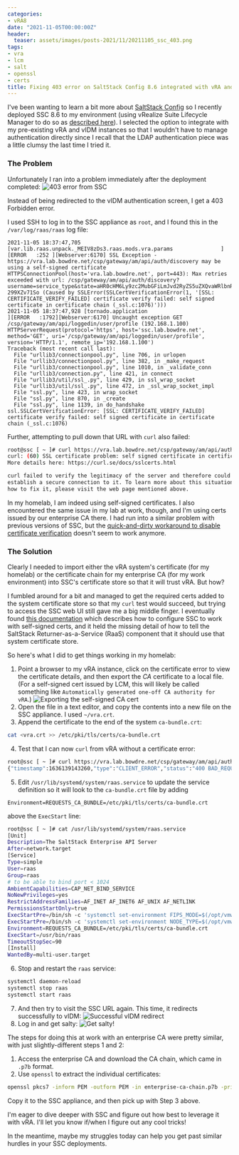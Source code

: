 ```yaml
---
categories:
- vRA8
date: "2021-11-05T00:00:00Z"
header:
  teaser: assets/images/posts-2021/11/20211105_ssc_403.png
tags:
- vra
- lcm
- salt
- openssl
- certs
title: Fixing 403 error on SaltStack Config 8.6 integrated with vRA and vIDM
---
```

I've been wanting to learn a bit more about [SaltStack Config](https://www.vmware.com/products/vrealize-automation/saltstack-config.html) so I recently deployed SSC 8.6 to my environment (using vRealize Suite Lifecycle Manager to do so as [described here](https://cosmin.gq/2021/02/02/deploying-saltstack-config-via-lifecycle-manager-in-a-vra-environment/)). I selected the option to integrate with my pre-existing vRA and vIDM instances so that I wouldn't have to manage authentication directly since I recall that the LDAP authentication piece was a little clumsy the last time I tried it.

### The Problem
Unfortunately I ran into a problem immediately after the deployment completed:
![403 error from SSC](/assets/images/posts-2021/11/20211105_ssc_403.png)

Instead of being redirected to the vIDM authentication screen, I get a 403 Forbidden error.

I used SSH to log in to the SSC appliance as `root`, and I found this in the `/var/log/raas/raas` log file:
```
2021-11-05 18:37:47,705 [var.lib.raas.unpack._MEIV8zDs3.raas.mods.vra.params               ][ERROR   :252 ][Webserver:6170] SSL Exception - https://vra.lab.bowdre.net/csp/gateway/am/api/auth/discovery may be using a self-signed certificate HTTPSConnectionPool(host='vra.lab.bowdre.net', port=443): Max retries exceeded with url: /csp/gateway/am/api/auth/discovery?username=service_type&state=aHR0cHM6Ly9zc2MubGFiLmJvd2RyZS5uZXQvaWRlbnRpdHkvYXBpL2NvcmUvYXV0aG4vY3Nw&redirect_uri=https%3A%2F%2Fssc.lab.bowdre.net%2Fidentity%2Fapi%2Fcore%2Fauthn%2Fcsp&client_id=ssc-299XZv71So (Caused by SSLError(SSLCertVerificationError(1, '[SSL: CERTIFICATE_VERIFY_FAILED] certificate verify failed: self signed certificate in certificate chain (_ssl.c:1076)')))
2021-11-05 18:37:47,928 [tornado.application                                               ][ERROR   :1792][Webserver:6170] Uncaught exception GET /csp/gateway/am/api/loggedin/user/profile (192.168.1.100)
HTTPServerRequest(protocol='https', host='ssc.lab.bowdre.net', method='GET', uri='/csp/gateway/am/api/loggedin/user/profile', version='HTTP/1.1', remote_ip='192.168.1.100')
Traceback (most recent call last):
  File "urllib3/connectionpool.py", line 706, in urlopen
  File "urllib3/connectionpool.py", line 382, in _make_request
  File "urllib3/connectionpool.py", line 1010, in _validate_conn
  File "urllib3/connection.py", line 421, in connect
  File "urllib3/util/ssl_.py", line 429, in ssl_wrap_socket
  File "urllib3/util/ssl_.py", line 472, in _ssl_wrap_socket_impl
  File "ssl.py", line 423, in wrap_socket
  File "ssl.py", line 870, in _create
  File "ssl.py", line 1139, in do_handshake
ssl.SSLCertVerificationError: [SSL: CERTIFICATE_VERIFY_FAILED] certificate verify failed: self signed certificate in certificate chain (_ssl.c:1076)
```

Further, attempting to pull down that URL with `curl` also failed:
```sh
root@ssc [ ~ ]# curl https://vra.lab.bowdre.net/csp/gateway/am/api/auth/discovery
curl: (60) SSL certificate problem: self signed certificate in certificate chain
More details here: https://curl.se/docs/sslcerts.html

curl failed to verify the legitimacy of the server and therefore could not
establish a secure connection to it. To learn more about this situation and
how to fix it, please visit the web page mentioned above.
```

In my homelab, I am indeed using self-signed certificates. I also encountered the same issue in my lab at work, though, and I'm using certs issued by our enterprise CA there. I had run into a similar problem with previous versions of SSC, but the [quick-and-dirty workaround to disable certificate verification](https://communities.vmware.com/t5/VMware-vRealize-Discussions/SaltStack-Config-Integration-show-Blank-Page/td-p/2863973) doesn't seem to work anymore.

### The Solution
Clearly I needed to import either the vRA system's certificate (for my homelab) or the certificate chain for my enterprise CA (for my work environment) into SSC's certificate store so that it will trust vRA. But how? 

I fumbled around for a bit and managed to get the required certs added to the system certificate store so that my `curl` test would succeed, but trying to access the SSC web UI still gave me a big middle finger. I eventually found [this documentation](https://docs.vmware.com/en/VMware-vRealize-Automation-SaltStack-Config/8.6/install-configure-saltstack-config/GUID-21A87CE2-8184-4F41-B71B-0FCBB93F21FC.html#troubleshooting-saltstack-config-environments-with-vrealize-automation-that-use-selfsigned-certificates-3) which describes how to configure SSC to work with self-signed certs, and it held the missing detail of how to tell the SaltStack Returner-as-a-Service (RaaS) component that it should use that system certificate store.

So here's what I did to get things working in my homelab:
1. Point a browser to my vRA instance, click on the certificate error to view the certificate details, and then export the _CA_ certificate to a local file. (For a self-signed cert issued by LCM, this will likely be called something like `Automatically generated one-off CA authority for vRA`.)
![Exporting the self-signed CA cert](/assets/images/posts-2021/11/20211105_export_selfsigned_ca.png)
2. Open the file in a text editor, and copy the contents into a new file on the SSC appliance. I used `~/vra.crt`.
3. Append the certificate to the end of the system `ca-bundle.crt`:
```sh
cat <vra.crt >> /etc/pki/tls/certs/ca-bundle.crt
```
4. Test that I can now `curl` from vRA without a certificate error:
```sh
root@ssc [ ~ ]# curl https://vra.lab.bowdre.net/csp/gateway/am/api/auth/discovery
{"timestamp":1636139143260,"type":"CLIENT_ERROR","status":"400 BAD_REQUEST","error":"Bad Request","serverMessage":"400 BAD_REQUEST \"Required String parameter 'state' is not present\""}
```
5. Edit `/usr/lib/systemd/system/raas.service` to update the service definition so it will look to the `ca-bundle.crt` file by adding 
```
Environment=REQUESTS_CA_BUNDLE=/etc/pki/tls/certs/ca-bundle.crt
```
above the `ExecStart` line:
```sh
root@ssc [ ~ ]# cat /usr/lib/systemd/system/raas.service 
[Unit]
Description=The SaltStack Enterprise API Server
After=network.target
[Service]
Type=simple
User=raas
Group=raas
# to be able to bind port < 1024
AmbientCapabilities=CAP_NET_BIND_SERVICE
NoNewPrivileges=yes
RestrictAddressFamilies=AF_INET AF_INET6 AF_UNIX AF_NETLINK
PermissionsStartOnly=true
ExecStartPre=/bin/sh -c 'systemctl set-environment FIPS_MODE=$(/opt/vmware/bin/ovfenv -q --key fips-mode)'
ExecStartPre=/bin/sh -c 'systemctl set-environment NODE_TYPE=$(/opt/vmware/bin/ovfenv -q --key node-type)'
Environment=REQUESTS_CA_BUNDLE=/etc/pki/tls/certs/ca-bundle.crt
ExecStart=/usr/bin/raas
TimeoutStopSec=90
[Install]
WantedBy=multi-user.target
```
6. Stop and restart the `raas` service:
```sh
systemctl daemon-reload
systemctl stop raas
systemctl start raas
```
7. And then try to visit the SSC URL again. This time, it redirects successfully to vIDM:
![Successful vIDM redirect](/assets/images/posts-2021/11/20211105_vidm_login.png)
8. Log in and get salty:
![Get salty!](/assets/images/posts-2021/11/20211105_get_salty.png)

The steps for doing this at work with an enterprise CA were pretty similar, with just slightly-different steps 1 and 2:
1. Access the enterprise CA and download the CA chain, which came in `.p7b` format.
2. Use `openssl` to extract the individual certificates:
```sh
openssl pkcs7 -inform PEM -outform PEM -in enterprise-ca-chain.p7b -print_certs > enterprise-ca-chain.pem
```
Copy it to the SSC appliance, and then pick up with Step 3 above.

I'm eager to dive deeper with SSC and figure out how best to leverage it with vRA. I'll let you know if/when I figure out any cool tricks!

In the meantime, maybe my struggles today can help you get past similar hurdles in your SSC deployments.